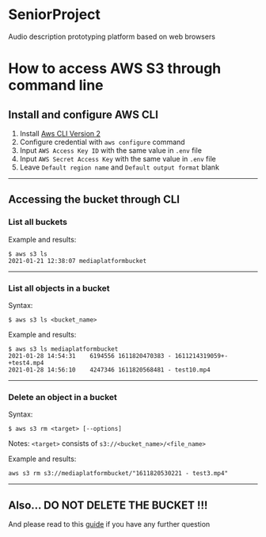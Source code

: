 # SeniorProject
Audio description prototyping platform based on web browsers

# How to access AWS S3 through command line

## Install and configure AWS CLI
1. Install [Aws CLI Version 2](https://docs.aws.amazon.com/cli/latest/userguide/install-cliv2.html)
2. Configure credential with `aws configure` command
3. Input `AWS Access Key ID` with the same value in `.env` file
4. Input `AWS Secret Access Key` with the same value in `.env` file
5. Leave `Default region name` and `Default output format` blank 

<hr>
   
## Accessing the bucket through CLI


### List all buckets
Example and results:
```
$ aws s3 ls
2021-01-21 12:38:07 mediaplatformbucket
```

<hr>

### List all objects in a bucket
Syntax:
```
$ aws s3 ls <bucket_name>
```

Example and results:
```
$ aws s3 ls mediaplatformbucket
2021-01-28 14:54:31    6194556 1611820470383 - 1611214319059+-+test4.mp4
2021-01-28 14:56:10    4247346 1611820568481 - test10.mp4
```

<hr>

### Delete an object in a bucket
Syntax:
```
$ aws s3 rm <target> [--options]
```

Notes: `<target>` consists of `s3://<bucket_name>/<file_name>`

Example and results:
```
aws s3 rm s3://mediaplatformbucket/"1611820530221 - test3.mp4"
```

<hr>

## Also... DO NOT DELETE THE BUCKET !!!

And please read to this [guide](https://docs.amazonaws.cn/en_us/cli/latest/userguide/cli-services-s3-commands.html#using-s3-commands-before) if you have any further question
